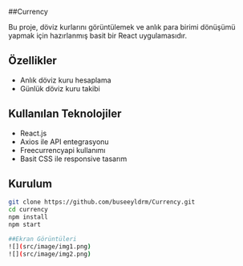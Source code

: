 ##Currency

Bu proje, döviz kurlarını görüntülemek ve anlık para birimi dönüşümü yapmak için hazırlanmış basit bir React uygulamasıdır.

## Özellikler
- Anlık döviz kuru hesaplama
- Günlük döviz kuru takibi


## Kullanılan Teknolojiler
- React.js
- Axios ile API entegrasyonu
- Freecurrencyapi kullanımı
- Basit CSS ile responsive tasarım

## Kurulum

```bash
git clone https://github.com/buseeyldrm/Currency.git
cd currency
npm install
npm start

##Ekran Görüntüleri
![](src/image/img1.png)
![](src/image/img2.png)

